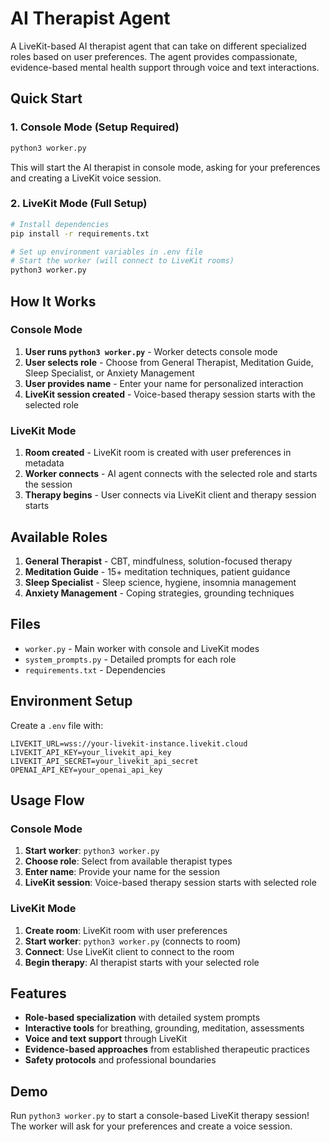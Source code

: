 # AI Therapist Agent

A LiveKit-based AI therapist agent that can take on different specialized roles based on user preferences. The agent provides compassionate, evidence-based mental health support through voice and text interactions.

## Quick Start

### 1. Console Mode (Setup Required)
```bash
python3 worker.py
```
This will start the AI therapist in console mode, asking for your preferences and creating a LiveKit voice session.

### 2. LiveKit Mode (Full Setup)
```bash
# Install dependencies
pip install -r requirements.txt

# Set up environment variables in .env file
# Start the worker (will connect to LiveKit rooms)
python3 worker.py
```

## How It Works

### Console Mode
1. **User runs `python3 worker.py`** - Worker detects console mode
2. **User selects role** - Choose from General Therapist, Meditation Guide, Sleep Specialist, or Anxiety Management
3. **User provides name** - Enter your name for personalized interaction
4. **LiveKit session created** - Voice-based therapy session starts with the selected role

### LiveKit Mode
1. **Room created** - LiveKit room is created with user preferences in metadata
2. **Worker connects** - AI agent connects with the selected role and starts the session
3. **Therapy begins** - User connects via LiveKit client and therapy session starts

## Available Roles

1. **General Therapist** - CBT, mindfulness, solution-focused therapy
2. **Meditation Guide** - 15+ meditation techniques, patient guidance
3. **Sleep Specialist** - Sleep science, hygiene, insomnia management
4. **Anxiety Management** - Coping strategies, grounding techniques

## Files

- `worker.py` - Main worker with console and LiveKit modes
- `system_prompts.py` - Detailed prompts for each role
- `requirements.txt` - Dependencies

## Environment Setup

Create a `.env` file with:
```env
LIVEKIT_URL=wss://your-livekit-instance.livekit.cloud
LIVEKIT_API_KEY=your_livekit_api_key
LIVEKIT_API_SECRET=your_livekit_api_secret
OPENAI_API_KEY=your_openai_api_key
```

## Usage Flow

### Console Mode
1. **Start worker**: `python3 worker.py`
2. **Choose role**: Select from available therapist types
3. **Enter name**: Provide your name for the session
4. **LiveKit session**: Voice-based therapy session starts with selected role

### LiveKit Mode
1. **Create room**: LiveKit room with user preferences
2. **Start worker**: `python3 worker.py` (connects to room)
3. **Connect**: Use LiveKit client to connect to the room
4. **Begin therapy**: AI therapist starts with your selected role

## Features

- **Role-based specialization** with detailed system prompts
- **Interactive tools** for breathing, grounding, meditation, assessments
- **Voice and text support** through LiveKit
- **Evidence-based approaches** from established therapeutic practices
- **Safety protocols** and professional boundaries

## Demo

Run `python3 worker.py` to start a console-based LiveKit therapy session! The worker will ask for your preferences and create a voice session. 